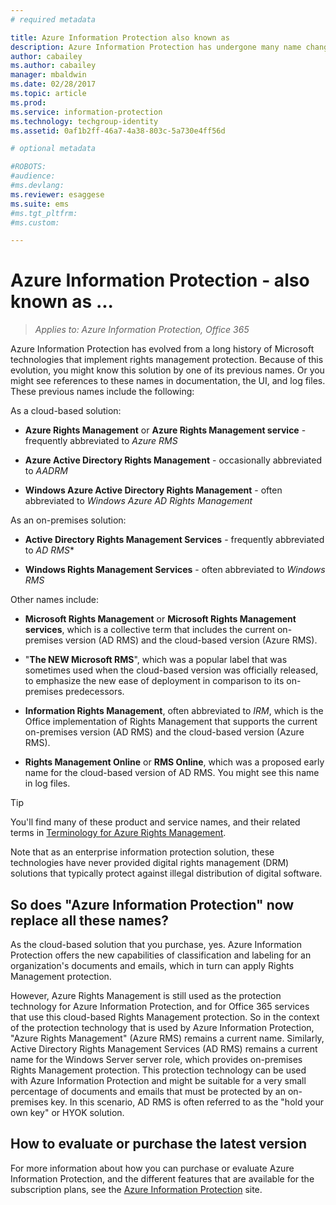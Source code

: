 ```yaml
---
# required metadata

title: Azure Information Protection also known as
description: Azure Information Protection has undergone many name changes, and you might know it as a previous name.
author: cabailey
ms.author: cabailey
manager: mbaldwin
ms.date: 02/28/2017
ms.topic: article
ms.prod:
ms.service: information-protection
ms.technology: techgroup-identity
ms.assetid: 0af1b2ff-46a7-4a38-803c-5a730e4ff56d

# optional metadata

#ROBOTS:
#audience:
#ms.devlang:
ms.reviewer: esaggese
ms.suite: ems
#ms.tgt_pltfrm:
#ms.custom:

---
```



# Azure Information Protection - also known as ...

>*Applies to: Azure Information Protection, Office 365*

Azure Information Protection has evolved from a long history of Microsoft technologies that implement rights management protection. Because of this evolution, you might know this solution by one of its previous names. Or you might see references to these names in documentation, the UI, and log files. These previous names include the following:

As a cloud-based solution:

- **Azure Rights Management** or **Azure Rights Management service** - frequently abbreviated to *Azure RMS*

- **Azure Active Directory Rights Management** - occasionally abbreviated to *AADRM*

- **Windows Azure Active Directory Rights Management** - often abbreviated to *Windows Azure AD Rights Management*

As an on-premises solution:

- **Active Directory Rights Management Services** - frequently abbreviated to *AD RMS**

- **Windows Rights Management Services**  - often abbreviated to *Windows RMS*

Other names include:

- **Microsoft Rights Management** or **Microsoft Rights Management services**, which is a collective term that includes the current on-premises version (AD RMS) and the cloud-based version (Azure RMS).

- "**The NEW Microsoft RMS**", which was a popular label that was sometimes used when the cloud-based version was officially released, to emphasize the new ease of deployment in comparison to its on-premises predecessors.

- **Information Rights Management**, often abbreviated to *IRM*, which is the Office implementation of Rights Management that supports the current on-premises version (AD RMS) and the cloud-based version (Azure RMS). 

- **Rights Management Online** or **RMS Online**, which was a proposed early name for the cloud-based version of AD RMS. You might see this name in log files.

> [!TIP]
> You'll find many of these product and service names, and their related terms in [Terminology for Azure Rights Management](../get-started/terminology.md).

Note that as an enterprise information protection solution, these technologies have never provided digital rights management (DRM) solutions that typically protect against illegal distribution of digital software. 

## So does "Azure Information Protection" now replace all these names?

As the cloud-based solution that you purchase, yes. Azure Information Protection offers the new capabilities of classification and labeling for an organization's documents and emails, which in turn can apply Rights Management protection. 

However, Azure Rights Management is still used as the protection technology for Azure Information Protection, and for Office 365 services that use this cloud-based Rights Management protection. So in the context of the protection technology that is used by Azure Information Protection, "Azure Rights Management" (Azure RMS) remains a current name. 
Similarly, Active Directory Rights Management Services (AD RMS) remains a current name for the Windows Server server role, which provides on-premises Rights Management protection. This protection technology can be used with Azure Information Protection and might be suitable for a very small percentage of documents and emails that must be protected by an on-premises key. In this scenario, AD RMS is often referred to as the "hold your own key" or HYOK solution.

## How to evaluate or purchase the latest version

For more information about how you can purchase or evaluate Azure Information Protection, and the different features that are available for the subscription plans, see the [Azure Information Protection](https://www.microsoft.com/en-us/cloud-platform/azure-information-protection) site.

